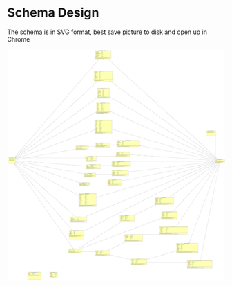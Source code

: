 # Schema Design

The schema is in SVG format, best save picture to disk and open up in Chrome

![](.gitbook/assets/alltablesdetails_15.svg)

